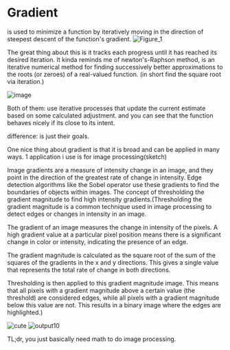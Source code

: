 # Gradient
is used to minimize a function by iteratively moving in the direction of steepest descent of the function's gradient. 
![Figure_1](https://github.com/le-nicolas/Gradient/assets/112614851/dcabb3e5-355b-4939-8a9d-5113bc6a124b)  

The great thing about this is it tracks each progress until it has reached its desired iteration.
It kinda reminds me of newton's-Raphson method, is an iterative numerical method for finding successively better approximations to the roots (or zeroes) of a real-valued function. (in short find the square root via iteration.)


![image](https://github.com/le-nicolas/Gradient/assets/112614851/42adefc1-f942-4bce-a6da-9e3a070c1d60)

Both of them:
use iterative processes that update the current estimate based on some calculated adjustment.
and you can see that the function behaves nicely if its close to its intent.

difference: 
is just their goals.

One nice thing about gradient is that it is broad and can be applied in many ways.
1 application i use is for image processing(sketch)


Image gradients are a measure of intensity change in an image, and they point in the direction of the greatest rate of change in intensity. 
Edge detection algorithms like the Sobel operator use these gradients to find the boundaries of objects within images. 
The concept of thresholding the gradient magnitude to find high intensity gradients.(Thresholding the gradient magnitude is a common technique used in image processing to detect edges or changes in intensity in an image.

The gradient of an image measures the change in intensity of the pixels. A high gradient value at a particular pixel position means there is a significant change in color or intensity, indicating the presence of an edge.

The gradient magnitude is calculated as the square root of the sum of the squares of the gradients in the x and y directions. This gives a single value that represents the total rate of change in both directions.

Thresholding is then applied to this gradient magnitude image. This means that all pixels with a gradient magnitude above a certain value (the threshold) are considered edges, while all pixels with a gradient magnitude below this value are not. This results in a binary image where the edges are highlighted.)

![cute](https://github.com/le-nicolas/Gradient/assets/112614851/b0da6ea7-eedc-49bc-b494-634824bb01b2)  ![output10](https://github.com/le-nicolas/Gradient/assets/112614851/99c957f8-f93d-4f1f-9c5d-764092091ecb)

TL;dr, you just basically need math to do image processing.
